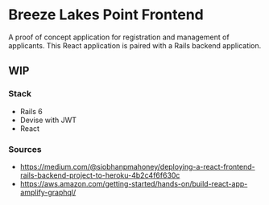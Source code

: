 # Breeze Lakes Point Frontend

A proof of concept application for registration and management of applicants. This React application is paired with a Rails backend application.

## WIP
### Stack

- Rails 6
- Devise with JWT
- React

### Sources

- <https://medium.com/@siobhanpmahoney/deploying-a-react-frontend-rails-backend-project-to-heroku-4b2c4f6f630c>
- <https://aws.amazon.com/getting-started/hands-on/build-react-app-amplify-graphql/>